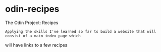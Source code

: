 # odin-recipes
The Odin Project: Recipes

    Applying the skills I've learned so far to build a website that will consist of a main index page which
will have links to a few recipes

